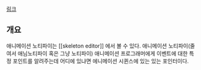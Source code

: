 [링크](https://docs.unrealengine.com/5.3/en-US/animating-characters-and-objects-in-unreal-engine/)
## 개요
애니메이션 노티파이는 [[skeleton editor]] 에서 볼 수 있다. 애니메이션 노티파이(줄여서 애님노티파이 혹은 그냥 노티파이) 애니메이션 프로그래머에게 이벤트에 대한 특정 포인트를 알려주는데 어디에 있냐면 에니메이션 시퀸스에 있는 있는 포인터이다. 